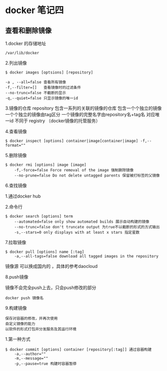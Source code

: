 # docker 笔记四

## 查看和删除镜像

1.docker 的存储地址
```
/var/lib/docker
```
2.列出镜像
```
$ docker images [optsions] [repository]
```
    -a , --all=false 查看所有镜像
    -f,--filter=[]   查看镜像时的过滤条件
    --no-trunc=false 不截断的显示
    -q,--quiet=false 只显示镜像的唯一id

3.镜像的仓库
     repository 包含一系列的关联的镜像的仓库 包含一个个独立的镜像 一个个独立的镜像由tag区分
     一个镜像的完整名字由repository名+tag名 对应唯一id
      不同于 registry （docker镜像的托管服务）

4.查看镜像
```
$ docker inspect [options] container|image[container|image] -f,--format=""
```
5.删除镜像
```
$ docker rmi [options] image [image]
    -f,-force=false Force removal of the image 强制删除镜像
    --no-prune=false Do not delete untagged parents 保留被打标签的父镜像
```
6.查找镜像

1.通过docker hub 

2.命令行
```
$ docker search [options] term
    --automated=false only show automated builds 展示自动构建的镜像
    --no-trunc=false don't truncate output 为true不以截断的形式的方式输出
    -s,--stars=0 only displays with at least x stars 指定星数
```

7.拉取镜像
```
$ docker pull [options] name [:tag]
    -a,--all-tags=false download all tagged images in the repository
```
镜像源 可以换成国内的 ，具体的参考daocloud


8.push镜像

镜像不会完全push上去，只会push修改的部分
```
docker push 镜像名
```

9.构建镜像

    保存对容器的修改，并再次使用
    自定义镜像的能力
    以软件的形式打包并分发服务及其运行环境

1.第一种方式
```
$ docker commit [options] container [repository[:tag]] 通过容器构建
    -a,--author=""
    -m,--message=""
    -p,--pause=true 构建时容器暂停

